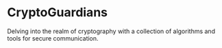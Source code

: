 # CryptoGuardians
Delving into the realm of cryptography with a collection of algorithms and tools for secure communication.
